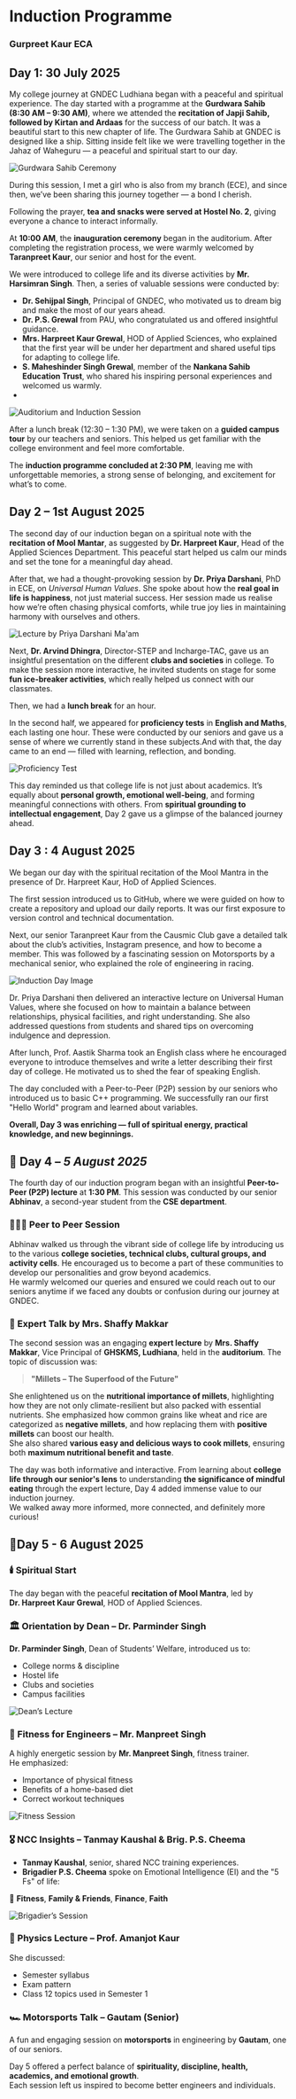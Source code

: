 # Induction Programme
### Gurpreet Kaur ECA
## Day 1: 30 July 2025
My college journey at GNDEC Ludhiana began with a peaceful and spiritual experience. The day started with a programme at the **Gurdwara Sahib (8:30 AM – 9:30 AM)**, where we attended the **recitation of Japji Sahib, followed by Kirtan and Ardaas** for the success of our batch. It was a beautiful start to this new chapter of life.
The Gurdwara Sahib at GNDEC is designed like a ship. Sitting inside felt like we were travelling together in the Jahaz of Waheguru — a peaceful and spiritual start to our day.

![Gurdwara Sahib Ceremony](Images/FB_IMG_1754406355372.jpg)

During this session, I met a girl who is also from my branch (ECE), and since then, we’ve been sharing this journey together — a bond I cherish.

Following the prayer, **tea and snacks were served at Hostel No. 2**, giving everyone a chance to interact informally. 

At **10:00 AM**, the **inauguration ceremony** began in the auditorium. After completing the registration process, we were warmly welcomed by **Taranpreet Kaur**, our senior and host for the event.

We were introduced to college life and its diverse activities by **Mr. Harsimran Singh**. Then, a series of valuable sessions were conducted by:

- **Dr. Sehijpal Singh**, Principal of GNDEC, who motivated us to dream big and make the most of our years ahead.
- **Dr. P.S. Grewal** from PAU, who congratulated us and offered insightful guidance.
- **Mrs. Harpreet Kaur Grewal**, HOD of Applied Sciences, who explained that the first year will be under her department and shared useful tips for adapting to college life.
- **S. Maheshinder Singh Grewal**, member of the **Nankana Sahib Education Trust**, who shared his inspiring personal experiences and welcomed us warmly.
- 
![Auditorium and Induction Session](Images/FB_IMG_1754406365442.jpg)

After a lunch break (12:30 – 1:30 PM), we were taken on a **guided campus tour** by our teachers and seniors. This helped us get familiar with the college environment and feel more comfortable.

The **induction programme concluded at 2:30 PM**, leaving me with unforgettable memories, a strong sense of belonging, and excitement for what’s to come.

## Day 2 – 1st August 2025

The second day of our induction began on a spiritual note with the **recitation of Mool Mantar**, as suggested by **Dr. Harpreet Kaur**, Head of the Applied Sciences Department. This peaceful start helped us calm our minds and set the tone for a meaningful day ahead.

After that, we had a thought-provoking session by **Dr. Priya Darshani**, PhD in ECE, on *Universal Human Values*. She spoke about how the **real goal in life is happiness**, not just material success. Her session made us realise how we’re often chasing physical comforts, while true joy lies in maintaining harmony with ourselves and others.

![Lecture by Priya Darshani Ma'am](Images/FB_IMG_1754409746399.jpg)

Next, **Dr. Arvind Dhingra**, Director-STEP and Incharge-TAC, gave us an insightful presentation on the different **clubs and societies** in college. To make the session more interactive, he invited students on stage for some **fun ice-breaker activities**, which really helped us connect with our classmates.

Then, we had a **lunch break** for an hour.

In the second half, we appeared for **proficiency tests** in **English and Maths**, each lasting one hour. These were conducted by our seniors and gave us a sense of where we currently stand in these subjects.And with that, the day came to an end — filled with learning, reflection, and bonding.

![Proficiency Test](Images/FB_IMG_1754410832980.jpg)

This day reminded us that college life is not just about academics. It’s equally about **personal growth, emotional well-being**, and forming meaningful connections with others. From **spiritual grounding to intellectual engagement**, Day 2 gave us a glimpse of the balanced journey ahead.

## Day 3 : 4 August 2025

We began our day with the spiritual recitation of the Mool Mantra in the presence of Dr. Harpreet Kaur, HoD of Applied Sciences.

The first session introduced us to GitHub, where we were guided on how to create a repository and upload our daily reports. It was our first exposure to version control and technical documentation.

Next, our senior Taranpreet Kaur from the Causmic Club gave a detailed talk about the club’s activities, Instagram presence, and how to become a member. This was followed by a fascinating session on Motorsports by a mechanical senior, who explained the role of engineering in racing.

![Induction Day Image](Images/IMG_20250805_222902.jpg)

Dr. Priya Darshani then delivered an interactive lecture on Universal Human Values, where she focused on how to maintain a balance between relationships, physical facilities, and right understanding. She also addressed questions from students and shared tips on overcoming indulgence and depression.

After lunch, Prof. Aastik Sharma took an English class where he encouraged everyone to introduce themselves and write a letter describing their first day of college. He motivated us to shed the fear of speaking English.

The day concluded with a Peer-to-Peer (P2P) session by our seniors who introduced us to basic C++ programming. We successfully ran our first "Hello World" program and learned about variables.

**Overall, Day 3 was enriching — full of spiritual energy, practical knowledge, and new beginnings.**

## 🌟 Day 4 – *5 August 2025*  

The fourth day of our induction program began with an insightful **Peer-to-Peer (P2P) lecture** at **1:30 PM**. This session was conducted by our senior **Abhinav**, a second-year student from the **CSE department**.

### 🧑‍🤝‍🧑 Peer to Peer Session  
Abhinav walked us through the vibrant side of college life by introducing us to the various **college societies, technical clubs, cultural groups, and activity cells**. He encouraged us to become a part of these communities to develop our personalities and grow beyond academics.  
He warmly welcomed our queries and ensured we could reach out to our seniors anytime if we faced any doubts or confusion during our journey at GNDEC.

### 🎤 Expert Talk by Mrs. Shaffy Makkar  
The second session was an engaging **expert lecture** by **Mrs. Shaffy Makkar**, Vice Principal of **GHSKMS, Ludhiana**, held in the **auditorium**. The topic of discussion was:  
> **"Millets – The Superfood of the Future"**

She enlightened us on the **nutritional importance of millets**, highlighting how they are not only climate-resilient but also packed with essential nutrients. She emphasized how common grains like wheat and rice are categorized as **negative millets**, and how replacing them with **positive millets** can boost our health.  
She also shared **various easy and delicious ways to cook millets**, ensuring both **maximum nutritional benefit and taste**.

The day was both informative and interactive. From learning about **college life through our senior's lens** to understanding **the significance of mindful eating** through the expert lecture, Day 4 added immense value to our induction journey.  
We walked away more informed, more connected, and definitely more curious!

## 🌟Day 5 - 6 August 2025

### 🕯️ Spiritual Start
The day began with the peaceful **recitation of Mool Mantra**, led by  
**Dr. Harpreet Kaur Grewal**, HOD of Applied Sciences.

### 🏛️ Orientation by Dean – Dr. Parminder Singh
**Dr. Parminder Singh**, Dean of Students’ Welfare, introduced us to:

- College norms & discipline  
- Hostel life  
- Clubs and societies  
- Campus facilities

![Dean’s Lecture](Images/IMG_20250807_082105.jpg)

### 💪 Fitness for Engineers – Mr. Manpreet Singh
A highly energetic session by **Mr. Manpreet Singh**, fitness trainer.  
He emphasized:

- Importance of physical fitness  
- Benefits of a home-based diet  
- Correct workout techniques  

![Fitness Session](Images/IMG_20250807_081842.jpg)

### 🎖️ NCC Insights – Tanmay Kaushal & Brig. P.S. Cheema

- **Tanmay Kaushal**, senior, shared NCC training experiences.  
- **Brigadier P.S. Cheema** spoke on Emotional Intelligence (EI) and the "5 Fs" of life:

 🧠 **Fitness**, **Family & Friends**, **Finance**, **Faith**

![Brigadier’s Session](Images/IMG_20250807_082036.jpg)

### 📘 Physics Lecture – Prof. Amanjot Kaur

She discussed:

- Semester syllabus  
- Exam pattern  
- Class 12 topics used in Semester 1  

### 🏎️ Motorsports Talk – Gautam (Senior)

A fun and engaging session on **motorsports** in engineering by **Gautam**, one of our seniors.

Day 5 offered a perfect balance of **spirituality, discipline, health, academics, and emotional growth**.  
Each session left us inspired to become better engineers and individuals.
